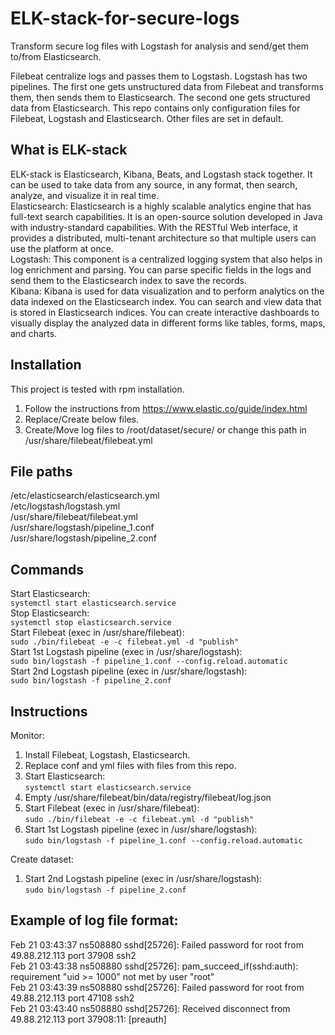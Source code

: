 # ELK-stack-for-secure-logs

Transform secure log files with Logstash for analysis and send/get them to/from Elasticsearch.

Filebeat centralize logs and passes them to Logstash. Logstash has two pipelines. The first one gets unstructured data from Filebeat and transforms them, then sends them to Elasticsearch. The second one gets structured data from Elasticsearch. This repo contains only configuration files for Filebeat, Logstash and Elasticsearch. Other files are set in default.        

## What is ELK-stack
ELK-stack is Elasticsearch, Kibana, Beats, and Logstash stack together. It can be used to take data from any source, in any format, then search, analyze, and visualize it in real time.                  
Elasticsearch: Elasticsearch is a highly scalable analytics engine that has full-text search capabilities. It is an open-source solution developed in Java with industry-standard capabilities. With the RESTful Web interface, it provides a distributed, multi-tenant architecture so that multiple users can use the platform at once.                         
Logstash: This component is a centralized logging system that also helps in log enrichment and parsing. You can parse specific fields in the logs and send them to the Elasticsearch index to save the records.                                   
Kibana: Kibana is used for data visualization and to perform analytics on the data indexed on the Elasticsearch index. You can search and view data that is stored in Elasticsearch indices. You can create interactive dashboards to visually display the analyzed data in different forms like tables, forms, maps, and charts.              

## Installation

This project is tested with rpm installation.                       
1) Follow the instructions from https://www.elastic.co/guide/index.html          
2) Replace/Create below files.           
3) Create/Move log files to /root/dataset/secure/ or change this path in /usr/share/filebeat/filebeat.yml            

## File paths 

/etc/elasticsearch/elasticsearch.yml               
/etc/logstash/logstash.yml                  
/usr/share/filebeat/filebeat.yml                 
/usr/share/logstash/pipeline_1.conf              
/usr/share/logstash/pipeline_2.conf                  

## Commands           

Start Elasticsearch:                                         
`systemctl start elasticsearch.service`                   
Stop Elasticsearch:                                          
`systemctl stop elasticsearch.service`                      
Start Filebeat (exec in /usr/share/filebeat):                
`sudo ./bin/filebeat -e -c filebeat.yml -d "publish"`                      
Start 1st Logstash pipeline (exec in /usr/share/logstash):   
`sudo bin/logstash -f pipeline_1.conf --config.reload.automatic`                 
Start 2nd Logstash pipeline (exec in /usr/share/logstash):   
`sudo bin/logstash -f pipeline_2.conf`                    

## Instructions           

Monitor:
1) Install Filebeat, Logstash, Elasticsearch.                                                   
2) Replace conf and yml files with files from this repo.                                             
3) Start Elasticsearch:                                         
`systemctl start elasticsearch.service`              
4) Empty /usr/share/filebeat/bin/data/registry/filebeat/log.json              
5) Start Filebeat (exec in /usr/share/filebeat):                
`sudo ./bin/filebeat -e -c filebeat.yml -d "publish"`                      
6) Start 1st Logstash pipeline (exec in /usr/share/logstash):   
`sudo bin/logstash -f pipeline_1.conf --config.reload.automatic`                 

Create dataset:
1) Start 2nd Logstash pipeline (exec in /usr/share/logstash):   
`sudo bin/logstash -f pipeline_2.conf`            

## Example of log file format:    

Feb 21 03:43:37 ns508880 sshd[25726]: Failed password for root from 49.88.212.113 port 37908 ssh2           
Feb 21 03:43:38 ns508880 sshd[25726]: pam_succeed_if(sshd:auth): requirement "uid >= 1000" not met by user "root"           
Feb 21 03:43:39 ns508880 sshd[25726]: Failed password for root from 49.88.212.113 port 47108 ssh2         
Feb 21 03:43:40 ns508880 sshd[25726]: Received disconnect from 49.88.212.113 port 37908:11: [preauth]     

